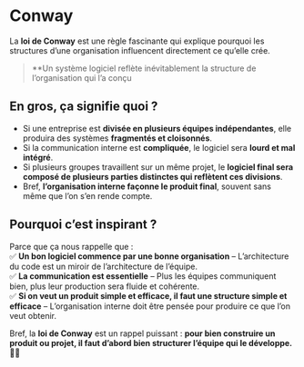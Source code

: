 # Conway

La **loi de Conway** est une règle fascinante qui explique pourquoi les structures d’une organisation influencent directement ce qu’elle crée.  

> **Un système logiciel reflète inévitablement la structure de l’organisation qui l’a conçu

## En gros, ça signifie quoi ?

- Si une entreprise est **divisée en plusieurs équipes indépendantes**, elle produira des systèmes **fragmentés et cloisonnés**.  
- Si la communication interne est **compliquée**, le logiciel sera **lourd et mal intégré**.  
- Si plusieurs groupes travaillent sur un même projet, le **logiciel final sera composé de plusieurs parties distinctes qui reflètent ces divisions**.  
- Bref, **l’organisation interne façonne le produit final**, souvent sans même que l’on s’en rende compte.  

## Pourquoi c’est inspirant ?

Parce que ça nous rappelle que :  
✅ **Un bon logiciel commence par une bonne organisation** – L’architecture du code est un miroir de l’architecture de l’équipe.  
✅ **La communication est essentielle** – Plus les équipes communiquent bien, plus leur production sera fluide et cohérente.  
✅ **Si on veut un produit simple et efficace, il faut une structure simple et efficace** – L’organisation interne doit être pensée pour produire ce que l’on veut obtenir.  

Bref, la **loi de Conway** est un rappel puissant : **pour bien construire un produit ou projet, il faut d’abord bien structurer l’équipe qui le développe.** 🚀💡
